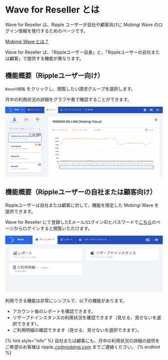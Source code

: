 # Wave for Reseller とは

Wave for Reseller は、Ripple ユーザーが自社や顧客向けに Mobingi Wave のログイン情報を発行するためのページです。

[Mobingi Wave とは？](https://mobingi.com/jp/product/wave/)

Wave for Reseller は、「Rippleユーザー自身」と、「Rippleユーザーの自社または顧客」で提供する機能が異なります。

## 機能概要（Rippleユーザー向け）

`Waveの閲覧` をクリックし、閲覧したい請求グループを選択します。

月中の利用状況の詳細をグラフや表で確認することができます。

![](../.gitbook/assets/screen-shot-2019-03-05-at-15.24.46.png)

## 機能概要（Rippleユーザーの自社または顧客向け）

Rippleユーザーは自社または顧客に対して、機能を限定した Mobingi Wave を提供できます。

Wave for Reseller にて登録したEメール/ログインIDとパスワードで[こちら](https://app.mobingi.com/wave)のページからログインすると閲覧いただけます。

![](../.gitbook/assets/screen-shot-2019-03-06-at-14.13.22.png)

利用できる機能は非常にシンプルで、以下の機能があります。

* アカウント毎のレポートを確認できます。
* リザーブドインスタンスの利用状況を確認できます（見せる、見せないを選択できます）。
* ご利用明細の確認できます（見せる、見せないを選択できます）。

{% hint style="info" %}
自社または顧客にも、月中の利用状況の詳細の提供をご希望のお客様は ripple\_cs@mobingi.com までご連絡ください。
{% endhint %}


